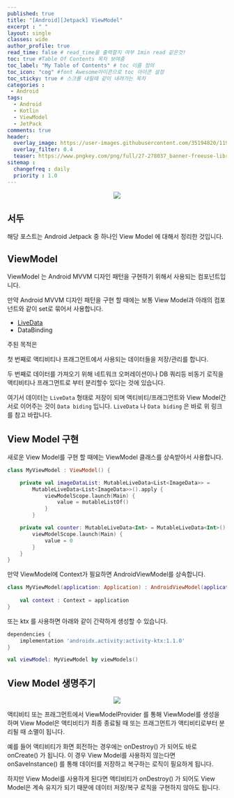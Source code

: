 ```yaml
---
published: true
title: "[Android][Jetpack] ViewModel"	
excerpt : " "	
layout: single	
classes: wide
author_profile: true	
read_time: false # read_time을 출력할지 여부 1min read 같은것!	
toc: true #Table Of Contents 목차 보여줌	
toc_label: "My Table of Contents" # toc 이름 정의	
toc_icon: "cog" #font Awesome아이콘으로 toc 아이콘 설정	
toc_sticky: true # 스크롤 내릴때 같이 내려가는 목차	
categories :	
 - Android	
tags: 	
  - Android
  - Kotlin
  - ViewModel
  - JetPack
comments: true	
header:
  overlay_image: https://user-images.githubusercontent.com/35194820/119770376-18f76c80-bef7-11eb-8b3e-abca9300d1c1.gif
  overlay_filter: 0.4
  teaser: https://www.pngkey.com/png/full/27-278037_banner-freeuse-library-android-transparent-app-android-development.png
sitemap :	
  changefreq : daily	
  priority : 1.0	
---
```


<div align="center">
<img src="https://user-images.githubusercontent.com/35194820/119796009-f58eea80-bf13-11eb-9d8b-cfbae470312b.PNG" >
</div>

## 서두

해당 포스트는 Android Jetpack 중 하나인 View Model 에 대해서 정리한 것입니다.

## ViewModel

ViewModel 는 Android MVVM 디자인 패턴을 구현하기 위해서 사용되는 컴포넌트입니다.

만약 Android MVVM 디자인 패턴을 구현 할 때에는 보통 View Model과 아래의 컴포넌트와 같이 set로 묶어서 사용합니다.

- [LiveData](./2021-05-27-livedata)
- DataBinding

주된 목적은

첫 번째로 액티비티나 프래그먼트에서 사용되는 데이터들을 저장/관리를 합니다.

두 번째로 데이터를 가져오기 위해 네트워크 오퍼레이션이나 DB 쿼리등 비동기 로직을 액티비티나 프래그먼트로 부터 분리할수 있다는 것에 있습니다.

여기서 데이터는 `LiveData` 형태로 저장이 되며 액티비티/프래그먼트와 View Model간 서로 이어주는 것이 `Data biding` 입니다. `LiveData` 나 `Data biding` 은 바로 위 링크를 참고 바랍니다.

## View Model 구현

새로운 View Model를 구현 할 때에는 ViewModel 클래스를 상속받아서 사용합니다.

~~~kotlin
class MyViewModel : ViewModel() {

    private val imageDataList: MutableLiveData<List<ImageData>> =
        MutableLiveData<List<ImageData>>().apply {
            viewModelScope.launch(Main) {
                value = mutableListOf()
            }
        }

    private val counter: MutableLiveData<Int> = MutableLiveData<Int>().apply {
        viewModelScope.launch(Main) {
            value = 0
        }
    }
}
~~~

만약 ViewModel에 Context가 필요하면 AndroidViewModel를 상속합니다.

~~~kotlin
class MyViewModel(application: Application) : AndroidViewModel(application) {
    
    val context : Context = application
}
~~~

또는 ktx 를 사용하면 아래와 같이 간략하게 생성할 수 있습니다.

~~~gradle
dependencies {
    implementation 'androidx.activity:activity-ktx:1.1.0'
}
~~~

~~~kotlin
val viewModel: MyViewModel by viewModels()
~~~

## View Model 생명주기

<div align="center">
<img src="https://developer.android.com/images/topic/libraries/architecture/viewmodel-lifecycle.png?hl=ko" >
</div>

액티비티 또는 프래그먼트에서 ViewModelProvider 를 통해 ViewModel를 생성을 하며 View Model은 액티비티가 최종 종료될 때 또는 프래그먼트가 액티비티로부터 분리될 때 소멸이 됩니다.

예를 들어 액티비티가 화면 회전하는 경우에는 onDestroy() 가 되어도 바로 onCreate() 가 됩니다. 이 경우 View Model를 사용하지 않는다면 onSaveInstance() 를 통해 데이터를 저장하고 복구하는 로직이 필요하게 됩니다.

하지만 View Model를 사용하게 된다면 액티비티가 onDestroy() 가 되어도 View Model은 계속 유지가 되기 때문에 데이터 저장/복구 로직을 구현하지 않아도 됩니다.

